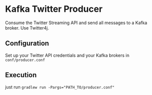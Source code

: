 Kafka Twitter Producer
======================

Consume the Twitter Streaming API and send all messages to a Kafka broker. Use Twitter4j.

Configuration
-------------

Set up your Twitter API credentials and your Kafka brokers in ``conf/producer.conf``


Execution
-------------
just run ``gradlew run -Pargs="PATH_TO/producer.conf"``
 